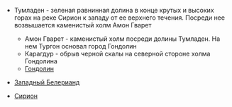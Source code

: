 *   Тумладен - зеленая равнинная долина в конце крутых и высоких горах на
    реке Сирион к западу от ее верхнего течения. Посреди нее возвышается
    каменистый холм Амон Гварет
    *   Амон Гварет - каменистый холм посреди долины Тумладен. На нем Тургон
        основал город Гондолин
    *   Карагдур - обрыв черной скалы на северной стороне холма Гондолина        
    *   [Гондолин](../Гондолин.md)

*   [Западный Белерианд](Западный%20Белерианд.md)
*   [Сирион](Реки/Сирион.md)
